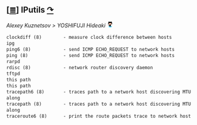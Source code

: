 <!--
File          : iputils.md

Created       : Mon 16 Nov 2015 00:31:15
Last Modified : Sat 21 Nov 2015 21:19:09
Maintainer    : sharlatan
-->

[[≣](../README.md#Index "Index")]
IPutils [↷](http://www.skbuff.net/iputils/)
-------------------------------------------

_Alexey Kuznetsov > YOSHIFUJI Hideaki_
[![](icons/github.png)](https://github.com/iputils/iputils)

    clockdiff (8)        - measure clock difference between hosts
    ipg
    ping6 (8)            - send ICMP ECHO_REQUEST to network hosts
    ping (8)             - send ICMP ECHO_REQUEST to network hosts
    rarpd
    rdisc (8)            - network router discovery daemon
    tftpd
    this path
    this path
    tracepath6 (8)       - traces path to a network host discovering MTU along
    tracepath (8)        - traces path to a network host discovering MTU along
    traceroute6 (8)      - print the route packets trace to network host

